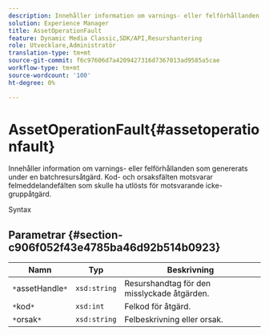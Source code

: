 ```yaml
---
description: Innehåller information om varnings- eller felförhållanden som genererats under en batchresursåtgärd. Kod- och orsaksfälten motsvarar felmeddelandefälten som skulle ha utlösts för motsvarande icke-gruppåtgärd.
solution: Experience Manager
title: AssetOperationFault
feature: Dynamic Media Classic,SDK/API,Resurshantering
role: Utvecklare,Administratör
translation-type: tm+mt
source-git-commit: f6c97606d7a4209427316d7367013ad9585a5cae
workflow-type: tm+mt
source-wordcount: '100'
ht-degree: 0%

---
```



# AssetOperationFault{#assetoperationfault}

Innehåller information om varnings- eller felförhållanden som genererats under en batchresursåtgärd. Kod- och orsaksfälten motsvarar felmeddelandefälten som skulle ha utlösts för motsvarande icke-gruppåtgärd.

Syntax

## Parametrar {#section-c906f052f43e4785ba46d92b514b0923}

| Namn | Typ | Beskrivning |
|---|---|---|
| `*`assetHandle`*` | `xsd:string` | Resurshandtag för den misslyckade åtgärden. |
| `*`kod`*` | `xsd:int` | Felkod för åtgärd. |
| `*`orsak`*` | `xsd:string` | Felbeskrivning eller orsak. |

